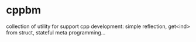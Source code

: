 # cppbm
collection of utility for support cpp development: simple reflection, get&lt;ind> from struct, stateful meta programming...
